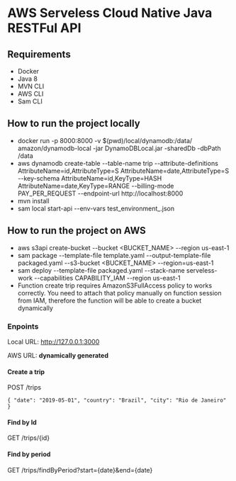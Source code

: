 # AWS Serveless Cloud Native Java RESTFul API

## Requirements
+ Docker
+ Java 8
+ MVN CLI
+ AWS CLI
+ Sam CLI

## How to run the project locally
+ docker run -p 8000:8000 -v $(pwd)/local/dynamodb:/data/ amazon/dynamodb-local -jar DynamoDBLocal.jar -sharedDb -dbPath /data
+ aws dynamodb create-table --table-name trip --attribute-definitions AttributeName=id,AttributeType=S AttributeName=date,AttributeType=S --key-schema AttributeName=id,KeyType=HASH AttributeName=date,KeyType=RANGE --billing-mode PAY_PER_REQUEST --endpoint-url http://localhost:8000
+ mvn install
+ sam local start-api --env-vars test_environment_<your-operation-system>.json

## How to run the project on AWS
+ aws s3api create-bucket --bucket <BUCKET_NAME> --region us-east-1
+ sam package --template-file template.yaml --output-template-file packaged.yaml --s3-bucket <BUCKET_NAME> --region=us-east-1
+ sam deploy --template-file packaged.yaml --stack-name serveless-work --capabilities CAPABILITY_IAM --region us-east-1
+ Function create trip requires AmazonS3FullAccess policy to works correctly. You need to attach that policy manually on function session from IAM, therefore the function will be able to create a bucket dynamically 


### Enpoints

Local URL: <http://127.0.0.1:3000>

AWS URL: **dynamically generated**

#### Create a trip
POST /trips

``
{
 "date": "2019-05-01",
  "country": "Brazil",
  "city": "Rio de Janeiro"
}
``
#### Find by Id
GET /trips/{id}

#### Find by period
GET /trips/findByPeriod?start={date}&end={date}
